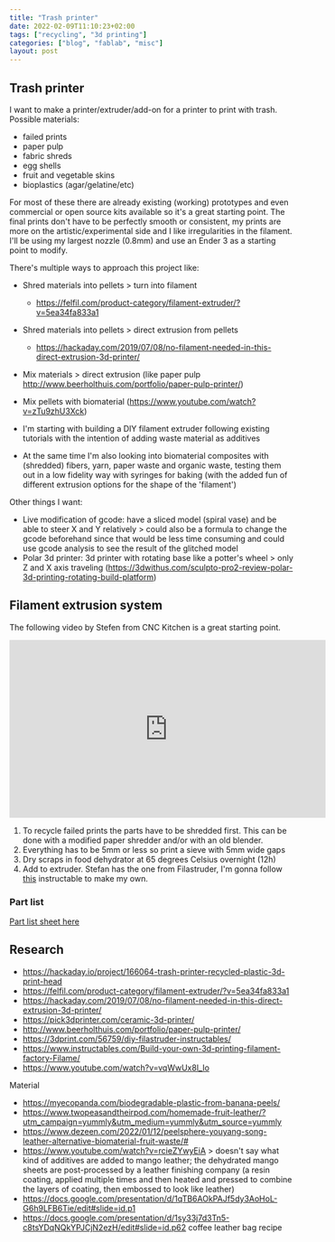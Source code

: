 ```yaml
---
title: "Trash printer"
date: 2022-02-09T11:10:23+02:00
tags: ["recycling", "3d printing"]
categories: ["blog", "fablab", "misc"]
layout: post
---
```


## Trash printer
I want to make a printer/extruder/add-on for a printer to print with trash. Possible materials:

- failed prints
- paper pulp
- fabric shreds
- egg shells
- fruit and vegetable skins
- bioplastics (agar/gelatine/etc)

For most of these there are already existing (working) prototypes and even commercial or open source kits available so it's a great starting point. The final prints don't have to be perfectly smooth or consistent, my prints are more on the artistic/experimental side and I like irregularities in the filament. I'll be using my largest nozzle (0.8mm) and use an Ender 3 as a starting point to modify. 

There's multiple ways to approach this project like:
- Shred materials into pellets > turn into filament
    - <https://felfil.com/product-category/filament-extruder/?v=5ea34fa833a1>
- Shred materials into pellets > direct extrusion from pellets 
    - <https://hackaday.com/2019/07/08/no-filament-needed-in-this-direct-extrusion-3d-printer/>
- Mix materials > direct extrusion (like paper pulp <http://www.beerholthuis.com/portfolio/paper-pulp-printer/>)
- Mix pellets with biomaterial (<https://www.youtube.com/watch?v=zTu9zhU3Xck>)

- I'm starting with building a DIY filament extruder following existing tutorials with the intention of adding waste material as additives
- At the same time I'm also looking into biomaterial composites with (shredded) fibers, yarn, paper waste and organic waste, testing them out in a low fidelity way with syringes for baking (with the added fun of different extrusion options for the shape of the 'filament')

Other things I want:
- Live modification of gcode: have a sliced model (spiral vase) and be able to steer X and Y relatively > could also be a formula to change the gcode beforehand since that would be less time consuming and could use gcode analysis to see the result of the glitched model 
- Polar 3d printer: 3d printer with rotating base like a potter's wheel > only Z and X axis traveling (<https://3dwithus.com/sculpto-pro2-review-polar-3d-printing-rotating-build-platform>)

## Filament extrusion system
The following video by Stefen from CNC Kitchen is a great starting point. 

<iframe width="560" height="315" src="https://www.youtube.com/embed/vqWwUx8l_Io" title="YouTube video player" frameborder="0" allow="accelerometer; autoplay; clipboard-write; encrypted-media; gyroscope; picture-in-picture" allowfullscreen></iframe>

1. To recycle failed prints the parts have to be shredded first. This can be done with a modified paper shredder and/or with an old blender. 
2. Everything has to be 5mm or less so print a sieve with 5mm wide gaps 
3. Dry scraps in food dehydrator at 65 degrees Celsius overnight (12h)
4. Add to extruder. Stefan has the one from Filastruder, I'm gonna follow [this](https://www.instructables.com/Build-your-own-3d-printing-filament-factory-Filame/) instructable to make my own.

### Part list
[Part list sheet here](https://docs.google.com/spreadsheets/d/1evUu-KJix08Q3Fw6RZKEzsngX7D_MVkiGCMUfk6E4gY/edit?usp=sharing)


## Research
- <https://hackaday.io/project/166064-trash-printer-recycled-plastic-3d-print-head>
- <https://felfil.com/product-category/filament-extruder/?v=5ea34fa833a1>
- <https://hackaday.com/2019/07/08/no-filament-needed-in-this-direct-extrusion-3d-printer/>
- <https://pick3dprinter.com/ceramic-3d-printer/>
- <http://www.beerholthuis.com/portfolio/paper-pulp-printer/>
- <https://3dprint.com/56759/diy-filastruder-instructables/>
- <https://www.instructables.com/Build-your-own-3d-printing-filament-factory-Filame/>
- <https://www.youtube.com/watch?v=vqWwUx8l_Io>

Material
- <https://myecopanda.com/biodegradable-plastic-from-banana-peels/>
- <https://www.twopeasandtheirpod.com/homemade-fruit-leather/?utm_campaign=yummly&utm_medium=yummly&utm_source=yummly>
- <https://www.dezeen.com/2022/01/12/peelsphere-youyang-song-leather-alternative-biomaterial-fruit-waste/#>
- <https://www.youtube.com/watch?v=rcieZYwyEiA> > doesn't say what kind of additives are added to mango leather; the dehydrated mango sheets are post-processed by a leather finishing company (a resin coating, applied multiple times and then heated and pressed to combine the layers of coating, then embossed to look like leather)
- <https://docs.google.com/presentation/d/1qTB6AOkPAJf5dy3AoHoL-G6h9LFB6Tie/edit#slide=id.p1>
- <https://docs.google.com/presentation/d/1sy33j7d3Tn5-c8tsYDqNQkYPJCjN2ezH/edit#slide=id.p62> coffee leather bag recipe